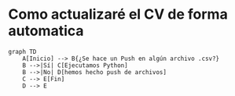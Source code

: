 # Como actualizaré el CV de forma automatica

```mermaid
graph TD
    A[Inicio] --> B{¿Se hace un Push en algún archivo .csv?}
    B -->|Sí| C[Ejecutamos Python]
    B -->|No| D[hemos hecho push de archivos]
    C --> E[Fin]
    D --> E